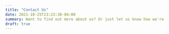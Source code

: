 ```yaml
---
title: "Contact Us"
date: 2021-10-25T23:23:38-04:00
summary: Want to find out more about us? Or just let us know how we're doing? Reach out and contact us.
draft: true
---
```


